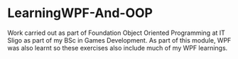 # LearningWPF-And-OOP
Work carried out as part of Foundation Object Oriented Programming at IT Sligo as part of my BSc in Games Development. As part of this module, WPF was also learnt so these exercises also include much of my WPF learnings.
